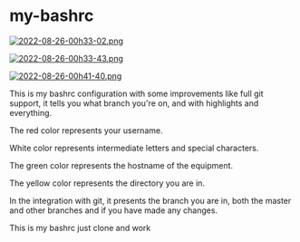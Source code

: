 # my-bashrc

[![2022-08-26-00h33-02.png](https://i.postimg.cc/vm7DDYWk/2022-08-26-00h33-02.png)](https://postimg.cc/VS6zVcZW)

[![2022-08-26-00h33-43.png](https://i.postimg.cc/cCCJDfVG/2022-08-26-00h33-43.png)](https://postimg.cc/8f8DcfpZ)

[![2022-08-26-00h41-40.png](https://i.postimg.cc/nckTx83g/2022-08-26-00h41-40.png)](https://postimg.cc/F7Y0b65V)


This is my bashrc configuration with some improvements like full git support, it tells you what branch you're on, and with highlights and everything.

The red color represents your username.

White color represents intermediate letters and special characters.

The green color represents the hostname of the equipment.

The yellow color represents the directory you are in.

In the integration with git, it presents the branch you are in, both the master and other branches and if you have made any changes.

This is my bashrc just clone and work
